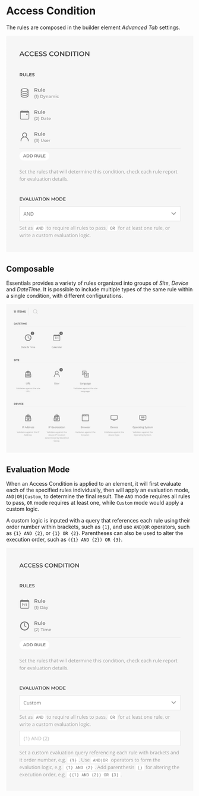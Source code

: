 # Access Condition

The rules are composed in the builder element _Advanced Tab_ settings.

![Access Condition](./assets/access-condition.webp)

## Composable

Essentials provides a variety of rules organized into groups of _Site_, _Device_ and _DateTime_. It is possible to include multiple types of the same rule within a single condition, with different configurations.

![Access Condition Rules](./assets/access-condition-rules.webp)

## Evaluation Mode

When an Access Condition is applied to an element, it will first evaluate each of the specified rules individually, then will apply an evaluation mode, `AND|OR|Custom`, to determine the final result. The `AND` mode requires all rules to pass, `OR` mode requires at least one, while `Custom` mode would apply a custom logic.

A custom logic is inputed with a query that references each rule using their order number within brackets, such as `{1}`, and use `AND|OR` operators, such as `{1} AND {2}`, or `{1} OR {2}`. Parentheses can also be used to alter the execution order, such as `({1} AND {2}) OR {3}`.

![Access Condition Evaluation](./assets/access-condition-evaluation.webp)
